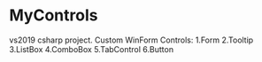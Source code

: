 # MyControls
vs2019 csharp project.
Custom WinForm Controls:
1.Form
2.Tooltip
3.ListBox
4.ComboBox
5.TabControl
6.Button

